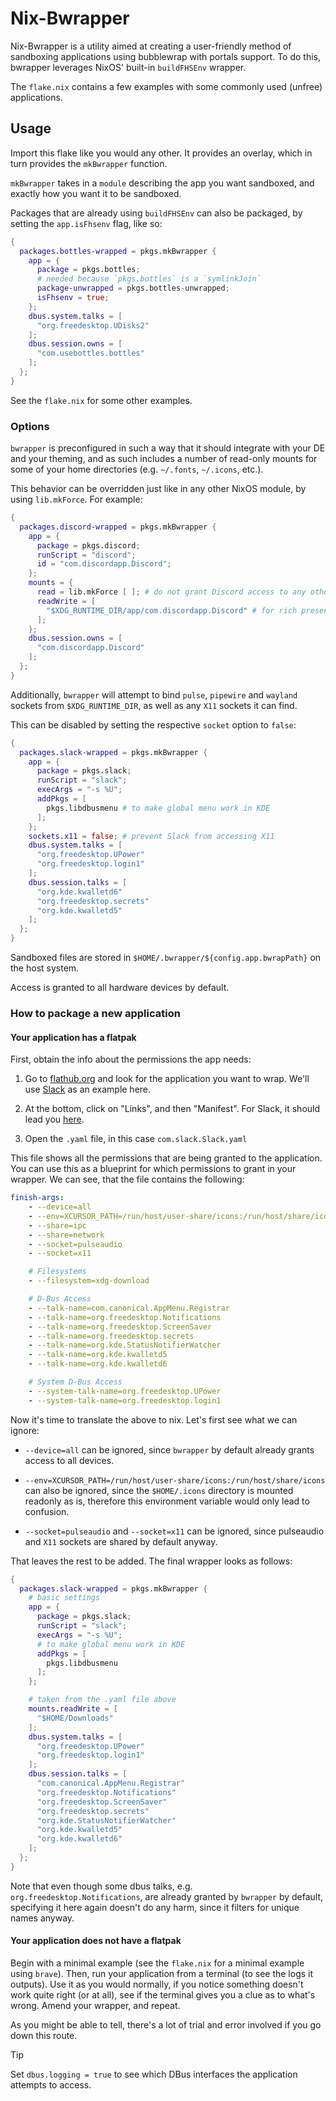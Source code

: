 # Nix-Bwrapper

Nix-Bwrapper is a utility aimed at creating a user-friendly method of sandboxing applications using bubblewrap with portals support. To do this, bwrapper leverages NixOS' built-in `buildFHSEnv` wrapper.

The `flake.nix` contains a few examples with some commonly used (unfree) applications.

## Usage

Import this flake like you would any other. It provides an overlay, which in turn provides the `mkBwrapper` function.

`mkBwrapper` takes in a `module` describing the app you want sandboxed, and exactly how you want it to be sandboxed.

Packages that are already using `buildFHSEnv` can also be packaged, by setting the `app.isFhsenv` flag, like so:

```nix
{
  packages.bottles-wrapped = pkgs.mkBwrapper {
    app = {
      package = pkgs.bottles;
      # needed because `pkgs.bottles` is a `symlinkJoin`
      package-unwrapped = pkgs.bottles-unwrapped;
      isFhsenv = true;
    };
    dbus.system.talks = [
      "org.freedesktop.UDisks2"
    ];
    dbus.session.owns = [
      "com.usebottles.bottles"
    ];
  };
}
```

See the `flake.nix` for some other examples.

### Options

`bwrapper` is preconfigured in such a way that it should integrate with your DE and your theming, and as such includes a number of read-only mounts for some of your home directories (e.g. `~/.fonts`, `~/.icons`, etc.).

This behavior can be overridden just like in any other NixOS module, by using `lib.mkForce`. For example:

```nix
{
  packages.discord-wrapped = pkgs.mkBwrapper {
    app = {
      package = pkgs.discord;
      runScript = "discord";
      id = "com.discordapp.Discord";
    };
    mounts = {
      read = lib.mkForce [ ]; # do not grant Discord access to any other paths
      readWrite = [
        "$XDG_RUNTIME_DIR/app/com.discordapp.Discord" # for rich presence
      ];
    };
    dbus.session.owns = [
      "com.discordapp.Discord"
    ];
  };
}
```

Additionally, `bwrapper` will attempt to bind `pulse`, `pipewire` and `wayland` sockets from `$XDG_RUNTIME_DIR`, as well as any `X11` sockets it can find.

This can be disabled by setting the respective `socket` option to `false`:

```nix
{
  packages.slack-wrapped = pkgs.mkBwrapper {
    app = {
      package = pkgs.slack;
      runScript = "slack";
      execArgs = "-s %U";
      addPkgs = [
        pkgs.libdbusmenu # to make global menu work in KDE
      ];
    };
    sockets.x11 = false; # prevent Slack from accessing X11
    dbus.system.talks = [
      "org.freedesktop.UPower"
      "org.freedesktop.login1"
    ];
    dbus.session.talks = [
      "org.kde.kwalletd6"
      "org.freedesktop.secrets"
      "org.kde.kwalletd5"
    ];
  };
}
```

Sandboxed files are stored in `$HOME/.bwrapper/${config.app.bwrapPath}` on the host system.

Access is granted to all hardware devices by default.

### How to package a new application

#### Your application has a flatpak

First, obtain the info about the permissions the app needs:

1. Go to [flathub.org](https://flathub.org) and look for the application you want to wrap. We'll use [Slack](https://flathub.org/apps/com.slack.Slack) as an example here.

2. At the bottom, click on "Links", and then "Manifest". For Slack, it should lead you [here](https://github.com/flathub/com.slack.Slack).

3. Open the `.yaml` file, in this case `com.slack.Slack.yaml`

This file shows all the permissions that are being granted to the application. You can use this as a blueprint for which permissions to grant in your wrapper. We can see, that the file contains the following:

```yaml
finish-args:
    - --device=all
    - --env=XCURSOR_PATH=/run/host/user-share/icons:/run/host/share/icons
    - --share=ipc
    - --share=network
    - --socket=pulseaudio
    - --socket=x11

    # Filesystems
    - --filesystem=xdg-download

    # D-Bus Access
    - --talk-name=com.canonical.AppMenu.Registrar
    - --talk-name=org.freedesktop.Notifications
    - --talk-name=org.freedesktop.ScreenSaver
    - --talk-name=org.freedesktop.secrets
    - --talk-name=org.kde.StatusNotifierWatcher
    - --talk-name=org.kde.kwalletd5
    - --talk-name=org.kde.kwalletd6

    # System D-Bus Access
    - --system-talk-name=org.freedesktop.UPower
    - --system-talk-name=org.freedesktop.login1
```

Now it's time to translate the above to nix. Let's first see what we can ignore:

- `--device=all` can be ignored, since `bwrapper` by default already grants access to all devices.

- `--env=XCURSOR_PATH=/run/host/user-share/icons:/run/host/share/icons` can also be ignored, since the `$HOME/.icons` directory is mounted readonly as is, therefore this environment variable would only lead to confusion.

- `--socket=pulseaudio` and `--socket=x11` can be ignored, since pulseaudio and `X11` sockets are shared by default anyway.

That leaves the rest to be added. The final wrapper looks as follows:

```nix
{
  packages.slack-wrapped = pkgs.mkBwrapper {
    # basic settings
    app = {
      package = pkgs.slack;
      runScript = "slack";
      execArgs = "-s %U";
      # to make global menu work in KDE
      addPkgs = [
        pkgs.libdbusmenu
      ];
    };

    # taken from the .yaml file above
    mounts.readWrite = [
      "$HOME/Downloads"
    ];
    dbus.system.talks = [
      "org.freedesktop.UPower"
      "org.freedesktop.login1"
    ];
    dbus.session.talks = [
      "com.canonical.AppMenu.Registrar"
      "org.freedesktop.Notifications"
      "org.freedesktop.ScreenSaver"
      "org.freedesktop.secrets"
      "org.kde.StatusNotifierWatcher"
      "org.kde.kwalletd5"
      "org.kde.kwalletd6"
    ];
  };
}
```

Note that even though some dbus talks, e.g. `org.freedesktop.Notifications`, are already granted by `bwrapper` by default, specifying it here again doesn't do any harm, since it filters for unique names anyway.

#### Your application does not have a flatpak

Begin with a minimal example (see the `flake.nix` for a minimal example using `brave`). Then, run your application from a terminal (to see the logs it outputs). Use it as you would normally, if you notice something doesn't work quite right (or at all), see if the terminal gives you a clue as to what's wrong. Amend your wrapper, and repeat.

As you might be able to tell, there's a lot of trial and error involved if you go down this route.

> [!TIP]
> Set `dbus.logging = true` to see which DBus interfaces the application attempts to access.
